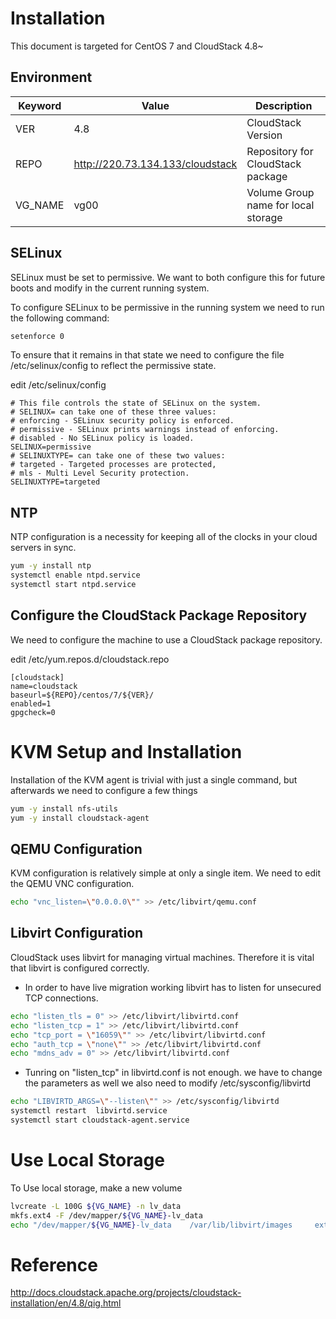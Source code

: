 # Installation

This document is targeted for CentOS 7 and CloudStack 4.8~

## Environment

Keyword         | Value             | Description
----            | ----              | ----
VER             | 4.8               | CloudStack Version
REPO            | http://220.73.134.133/cloudstack | Repository for CloudStack package
VG_NAME         | vg00              | Volume Group name for local storage

## SELinux

SELinux must be set to permissive. We want to both configure this for future boots and modify in the current running system.

To configure SELinux to be permissive in the running system we need to run the following command:

~~~bash
setenforce 0
~~~

To ensure that it remains in that state we need to configure the file /etc/selinux/config to reflect the permissive state.

edit /etc/selinux/config

~~~text
# This file controls the state of SELinux on the system.
# SELINUX= can take one of these three values:
# enforcing - SELinux security policy is enforced.
# permissive - SELinux prints warnings instead of enforcing.
# disabled - No SELinux policy is loaded.
SELINUX=permissive
# SELINUXTYPE= can take one of these two values:
# targeted - Targeted processes are protected,
# mls - Multi Level Security protection.
SELINUXTYPE=targeted
~~~

## NTP

NTP configuration is a necessity for keeping all of the clocks in your cloud servers in sync.

~~~bash
yum -y install ntp
systemctl enable ntpd.service
systemctl start ntpd.service
~~~

## Configure the CloudStack Package Repository

We need to configure the machine to use a CloudStack package repository.

edit /etc/yum.repos.d/cloudstack.repo

~~~text
[cloudstack]
name=cloudstack
baseurl=${REPO}/centos/7/${VER}/
enabled=1
gpgcheck=0
~~~

# KVM Setup and Installation

Installation of the KVM agent is trivial with just a single command, but afterwards we need to configure a few things

~~~bash
yum -y install nfs-utils
yum -y install cloudstack-agent
~~~

## QEMU Configuration

KVM configuration is relatively simple at only a single item. We need to edit the QEMU VNC configuration.

~~~bash
echo "vnc_listen=\"0.0.0.0\"" >> /etc/libvirt/qemu.conf
~~~

## Libvirt Configuration

CloudStack uses libvirt for managing virtual machines. Therefore it is vital that libvirt is configured correctly.

* In order to have live migration working libvirt has to listen for unsecured TCP connections.

~~~bash
echo "listen_tls = 0" >> /etc/libvirt/libvirtd.conf
echo "listen_tcp = 1" >> /etc/libvirt/libvirtd.conf
echo "tcp_port = \"16059\"" >> /etc/libvirt/libvirtd.conf
echo "auth_tcp = \"none\"" >> /etc/libvirt/libvirtd.conf
echo "mdns_adv = 0" >> /etc/libvirt/libvirtd.conf
~~~

* Tunring on "listen_tcp" in libvirtd.conf is not enough. we have to change the parameters as well we also need to modify /etc/sysconfig/libvirtd

~~~bash
echo "LIBVIRTD_ARGS=\"--listen\"" >> /etc/sysconfig/libvirtd
systemctl restart  libvirtd.service
systemctl start cloudstack-agent.service
~~~

# Use Local Storage

To Use local storage, make a new volume

~~~bash
lvcreate -L 100G ${VG_NAME} -n lv_data
mkfs.ext4 -F /dev/mapper/${VG_NAME}-lv_data
echo "/dev/mapper/${VG_NAME}-lv_data    /var/lib/libvirt/images     ext4    defaults    1   1" >> /etc/fstab
~~~ 
# Reference
http://docs.cloudstack.apache.org/projects/cloudstack-installation/en/4.8/qig.html

